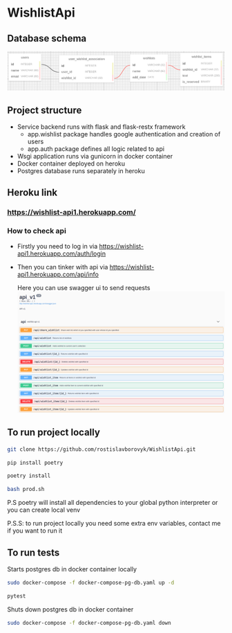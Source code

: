 # WishlistApi

## Database schema
![alt text](img/db_schema.png)

## Project structure

- Service backend runs with flask and flask-restx framework 
  * app.wishlist package handles google authentication and creation of users
  * app.auth package defines all logic related to api
- Wsgi application runs via gunicorn in docker container
- Docker container deployed on heroku
- Postgres database runs separately in heroku

## Heroku link
### https://wishlist-api1.herokuapp.com/

### How to check api

- Firstly you need to log in via https://wishlist-api1.herokuapp.com/auth/login
- Then you can tinker with api via https://wishlist-api1.herokuapp.com/api/info

  Here you can use swagger ui to send requests
  ![alt text](img/info_img.png)

## To run project locally
 ```sh 
git clone https://github.com/rostislavborovyk/WishlistApi.git
```
 ```sh 
pip install poetry
```
 ```sh 
poetry install 
```
 ```sh 
bash prod.sh
```
P.S poetry will install all dependencies to your global python interpreter or you can create local venv

P.S.S: to run project locally you need some extra env variables, contact me if you want to run it 

## To run tests
Starts postgres db in docker container locally
```sh 
sudo docker-compose -f docker-compose-pg-db.yaml up -d
```
```sh 
pytest
```
Shuts down postgres db in docker container 
```sh 
sudo docker-compose -f docker-compose-pg-db.yaml down
```
